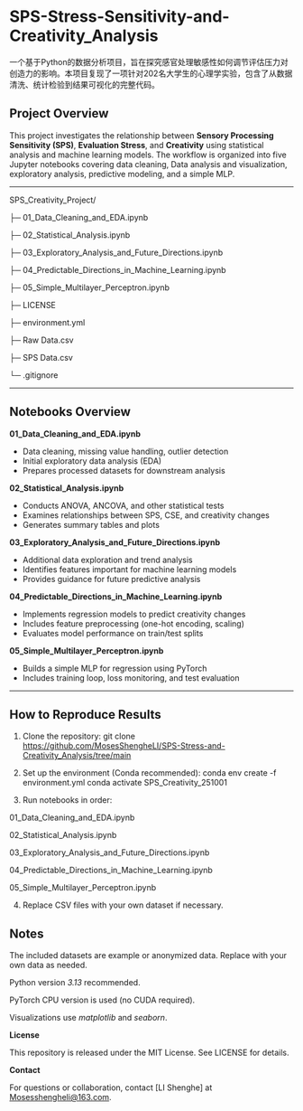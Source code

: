 # SPS-Stress-Sensitivity-and-Creativity_Analysis

一个基于Python的数据分析项目，旨在探究感官处理敏感性如何调节评估压力对创造力的影响。本项目复现了一项针对202名大学生的心理学实验，包含了从数据清洗、统计检验到结果可视化的完整代码。

## Project Overview
This project investigates the relationship between **Sensory Processing Sensitivity (SPS)**, **Evaluation Stress**, and **Creativity** using statistical analysis and machine learning models. The workflow is organized into five Jupyter notebooks covering data cleaning, Data analysis and visualization, exploratory analysis, predictive modeling, and a simple MLP.

---

SPS_Creativity_Project/

├─ 01_Data_Cleaning_and_EDA.ipynb

├─ 02_Statistical_Analysis.ipynb

├─ 03_Exploratory_Analysis_and_Future_Directions.ipynb

├─ 04_Predictable_Directions_in_Machine_Learning.ipynb

├─ 05_Simple_Multilayer_Perceptron.ipynb

├─ LICENSE

├─ environment.yml

├─ Raw Data.csv

├─ SPS Data.csv

└─ .gitignore

---


## Notebooks Overview

**01_Data_Cleaning_and_EDA.ipynb**  
   - Data cleaning, missing value handling, outlier detection  
   - Initial exploratory data analysis (EDA)  
   - Prepares processed datasets for downstream analysis  

**02_Statistical_Analysis.ipynb**  
   - Conducts ANOVA, ANCOVA, and other statistical tests  
   - Examines relationships between SPS, CSE, and creativity changes  
   - Generates summary tables and plots  

**03_Exploratory_Analysis_and_Future_Directions.ipynb**  
   - Additional data exploration and trend analysis  
   - Identifies features important for machine learning models  
   - Provides guidance for future predictive analysis  

**04_Predictable_Directions_in_Machine_Learning.ipynb**  
   - Implements regression models to predict creativity changes  
   - Includes feature preprocessing (one-hot encoding, scaling)  
   - Evaluates model performance on train/test splits  

**05_Simple_Multilayer_Perceptron.ipynb**  
   - Builds a simple MLP for regression using PyTorch  
   - Includes training loop, loss monitoring, and test evaluation  

---

## How to Reproduce Results

1. Clone the repository:
git clone
<https://github.com/MosesShengheLI/SPS-Stress-and-Creativity_Analysis/tree/main>

2. Set up the environment (Conda recommended):
conda env create -f environment.yml
conda activate SPS_Creativity_251001

3. Run notebooks in order:

01_Data_Cleaning_and_EDA.ipynb

02_Statistical_Analysis.ipynb

03_Exploratory_Analysis_and_Future_Directions.ipynb

04_Predictable_Directions_in_Machine_Learning.ipynb

05_Simple_Multilayer_Perceptron.ipynb

4. Replace CSV files with your own dataset if necessary.

## Notes

The included datasets are example or anonymized data. Replace with your own data as needed.

Python version _3.13_ recommended.

PyTorch CPU version is used (no CUDA required).

Visualizations use _matplotlib_ and _seaborn_.

**License**

This repository is released under the MIT License. See LICENSE for details.

**Contact**

For questions or collaboration, contact [LI Shenghe] at Mosesshengheli@163.com.
